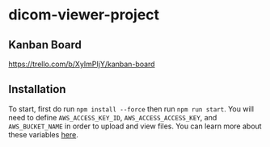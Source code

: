 # dicom-viewer-project

## Kanban Board
https://trello.com/b/XyImPIjY/kanban-board

## Installation
To start, first do run `npm install --force` then run `npm run start`. You will need to define `AWS_ACCESS_KEY_ID`, `AWS_ACCESS_ACCESS_KEY`, and `AWS_BUCKET_NAME` in order to upload and view files. You can learn more about these variables [here](https://github.com/srga-dicom-viewer-project/dicom-viewer-project/wiki/Repository-Walkthrough#aws_access_key_id).
